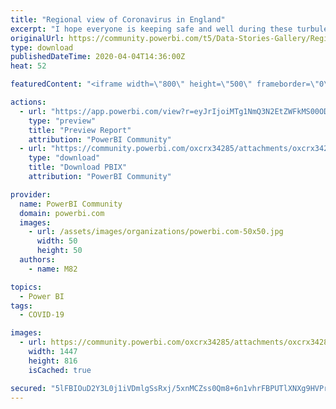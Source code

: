 ```yaml
---
title: "Regional view of Coronavirus in England"
excerpt: "I hope everyone is keeping safe and well during these turbulent times. Almost three weeks into lockdown in the UK, I have finally got around to"
originalUrl: https://community.powerbi.com/t5/Data-Stories-Gallery/Regional-view-of-Coronavirus-in-England/m-p/1008350
type: download
publishedDateTime: 2020-04-04T14:36:00Z
heat: 52

featuredContent: "<iframe width=\"800\" height=\"500\" frameborder=\"0\" src=\"https://app.powerbi.com/view?r=eyJrIjoiMTg1NmQ3N2EtZWFkMS00ODg1LWE5ZWYtMmMwNzIzYmQyZGIwIiwidCI6ImFlMjNjNWFlLTMzYTMtNGYzMS1hMDkzLWJhNzY1OWM1MzBlMSJ9\"></iframe>"

actions:
  - url: "https://app.powerbi.com/view?r=eyJrIjoiMTg1NmQ3N2EtZWFkMS00ODg1LWE5ZWYtMmMwNzIzYmQyZGIwIiwidCI6ImFlMjNjNWFlLTMzYTMtNGYzMS1hMDkzLWJhNzY1OWM1MzBlMSJ9"
    type: "preview"
    title: "Preview Report"
    attribution: "PowerBI Community"
  - url: "https://community.powerbi.com/oxcrx34285/attachments/oxcrx34285/DataStoriesGallery/3677/2/COVID-19%20FINAL.pbix"
    type: "download"
    title: "Download PBIX"
    attribution: "PowerBI Community"

provider:
  name: PowerBI Community
  domain: powerbi.com
  images:
    - url: /assets/images/organizations/powerbi.com-50x50.jpg
      width: 50
      height: 50
  authors:
    - name: M82

topics:
  - Power BI
tags:
  - COVID-19

images:
  - url: https://community.powerbi.com/oxcrx34285/attachments/oxcrx34285/DataStoriesGallery/3677/1/Home%20Corona.PNG
    width: 1447
    height: 816
    isCached: true

secured: "5lFBIOuD2Y3L0j1iVDmlgSsRxj/5xnMCZss0Qm8+6n1vhrFBPUTlXNXg9HVPrtAvFuYhk+5TJuT4yaPD5xvMIcIImP7w6ZohtYkcg5roNn8tbag2EWb59bvy/hKYoZyj5PWnoouPtR/jvog+FrbylzCjF4xkz8vFTE5vIywN2qfyaop1T2V0gjK5KSdBlV0+synF40KJmRuxwLUWZhEDP2ZSvN97fAmkYkX19SIegr3YIa7MndITImuNlwT0/lK4Ff/b51M7OUFgZzIv204EnH3lnSYFsnGs+j3TCfgGIrYwqymrvxdA+JiLbTs5KJDHJq/C76ls8bQrXRnk5NlJ1WkbT//wfOS6a8nyWebQRoo5DW04BeO9Jjs1tNn2nUG6QnrD5PWzFuyeHPxkmqfgAA==;Jj38/zBdhp2srZ4I7TTWqA=="
---
```


